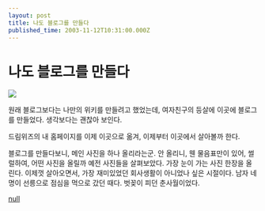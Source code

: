 ```yaml
---
layout: post
title: 나도 블로그를 만들다
published_time: 2003-11-12T10:31:00.000Z
---
```


# 나도 블로그를 만들다


![](../600x0/http/pds10.egloos.com/pds/200902/04/80/a0109780_4989795fd215d.jpg)

원래 블로그보다는 나만의 위키를 만들려고 했었는데, 여자친구의 등살에 이곳에 블로그를 만들었다. 생각보다는 괜찮아 보인다.

드림위즈의 내 홈페이지를 이제 이곳으로 옮겨, 이제부터 이곳에서 살아볼까 한다.

블로그를 만들다보니, 메인 사진을 하나 올리라는군. 안 올리니, 웬 물음표만이 있어, 썰럴하여, 어떤 사진을 올릴까 예전 사진들을 살펴보았다. 가장 눈이 가는 사진 한장을 올린다. 이제껏 살아오면서, 가장 재미있었던 회사생활이 아니었나 싶은 시절이다. 남자 네명이 선릉으로 점심을 먹으로 갔던 때다. 벗꽂이 피던 춘사월이었다.

[null](../6166977.html#6166977_1)


